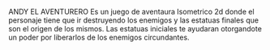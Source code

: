 ANDY EL AVENTURERO
Es un juego de aventaura Isometrico 2d donde el personaje tiene que ir 
destruyendo los enemigos y las estatuas finales que son el origen de los
mismos.
Las estatuas iniciales te ayudaran otorgandote un poder por liberarlos de
los enemigos circundantes.
